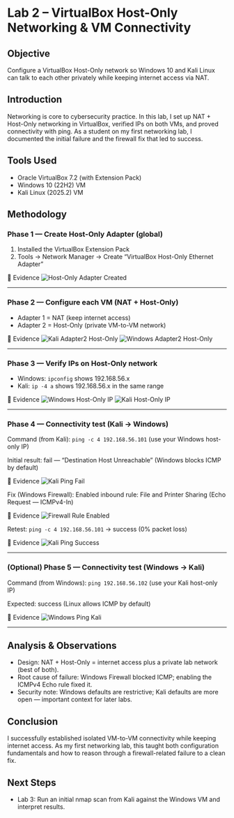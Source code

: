 # Lab 2 – VirtualBox Host-Only Networking & VM Connectivity

## Objective
Configure a VirtualBox Host-Only network so Windows 10 and Kali Linux can talk to each other privately while keeping internet access via NAT.

## Introduction
Networking is core to cybersecurity practice. In this lab, I set up NAT + Host-Only networking in VirtualBox, verified IPs on both VMs, and proved connectivity with ping. As a student on my first networking lab, I documented the initial failure and the firewall fix that led to success.

## Tools Used
- Oracle VirtualBox 7.2 (with Extension Pack)
- Windows 10 (22H2) VM
- Kali Linux (2025.2) VM

## Methodology

### Phase 1 — Create Host-Only Adapter (global)
1. Installed the VirtualBox Extension Pack
2. Tools → Network Manager → Create “VirtualBox Host-Only Ethernet Adapter”

📸 Evidence
![Host-Only Adapter Created](../Screenshots/Host_Only_Adapter_Created_2025-09-15.png)

---

### Phase 2 — Configure each VM (NAT + Host-Only)
- Adapter 1 = NAT (keep internet access)
- Adapter 2 = Host-Only (private VM-to-VM network)

📸 Evidence
![Kali Adapter2 Host-Only](../Screenshots/Kali_VM_Adapter2_HostOnly_2025-09-15.png)
![Windows Adapter2 Host-Only](../Screenshots/Windows_VM_Adapter2_HostOnly_2025-09-15.png)

---

### Phase 3 — Verify IPs on Host-Only network
- Windows: `ipconfig` shows 192.168.56.x
- Kali: `ip -4 a` shows 192.168.56.x in the same range

📸 Evidence
![Windows Host-Only IP](../Screenshots/Windows_VM_HostOnly_IP_2025-09-16.png)
![Kali Host-Only IP](../Screenshots/Kali_VM_HostOnly_IP_2025-09-16.png)

---

### Phase 4 — Connectivity test (Kali → Windows)
Command (from Kali):
`ping -c 4 192.168.56.101`   (use your Windows host-only IP)

Initial result: fail — “Destination Host Unreachable” (Windows blocks ICMP by default)

📸 Evidence
![Kali Ping Fail](../Screenshots/Kali_Ping_Windows_Fail_2025-09-16.png)

Fix (Windows Firewall):
Enabled inbound rule: File and Printer Sharing (Echo Request — ICMPv4-In)

📸 Evidence
![Firewall Rule Enabled](../Screenshots/Windows_Firewall_ICMP_Enable_2025-09-16.png)

Retest:
`ping -c 4 192.168.56.101` → success (0% packet loss)

📸 Evidence
![Kali Ping Success](../Screenshots/Kali_Ping_Windows_Success_2025-09-16.png)

---

### (Optional) Phase 5 — Connectivity test (Windows → Kali)
Command (from Windows):
`ping 192.168.56.102`   (use your Kali host-only IP)

Expected: success (Linux allows ICMP by default)

📸 Evidence
![Windows Ping Kali](../Screenshots/Windows_Ping_Kali_2025-09-16.png)

---

## Analysis & Observations
- Design: NAT + Host-Only = internet access plus a private lab network (best of both).
- Root cause of failure: Windows Firewall blocked ICMP; enabling the ICMPv4 Echo rule fixed it.
- Security note: Windows defaults are restrictive; Kali defaults are more open — important context for later labs.

## Conclusion
I successfully established isolated VM-to-VM connectivity while keeping internet access. As my first networking lab, this taught both configuration fundamentals and how to reason through a firewall-related failure to a clean fix.

## Next Steps
- Lab 3: Run an initial nmap scan from Kali against the Windows VM and interpret results.
